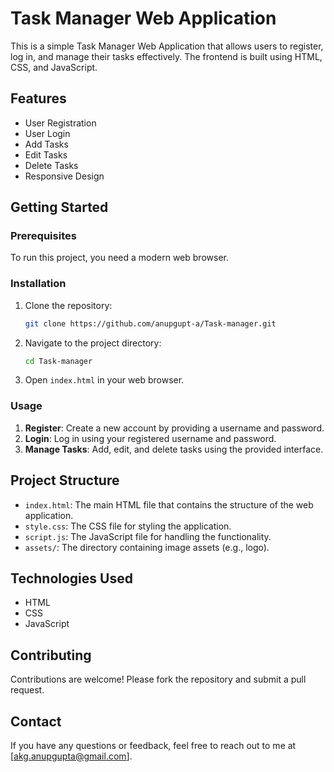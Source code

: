 # Task Manager Web Application

This is a simple Task Manager Web Application that allows users to register, log in, and manage their tasks effectively. The frontend is built using HTML, CSS, and JavaScript.

## Features

- User Registration
- User Login
- Add Tasks
- Edit Tasks
- Delete Tasks
- Responsive Design



## Getting Started

### Prerequisites

To run this project, you need a modern web browser.

### Installation

1. Clone the repository:
    ```bash
    git clone https://github.com/anupgupt-a/Task-manager.git
    ```

2. Navigate to the project directory:
    ```bash
    cd Task-manager
    ```

3. Open `index.html` in your web browser.

### Usage

1. **Register**: Create a new account by providing a username and password.
2. **Login**: Log in using your registered username and password.
3. **Manage Tasks**: Add, edit, and delete tasks using the provided interface.

## Project Structure

- `index.html`: The main HTML file that contains the structure of the web application.
- `style.css`: The CSS file for styling the application.
- `script.js`: The JavaScript file for handling the functionality.
- `assets/`: The directory containing image assets (e.g., logo).

## Technologies Used

- HTML
- CSS
- JavaScript

## Contributing

Contributions are welcome! Please fork the repository and submit a pull request.


## Contact

If you have any questions or feedback, feel free to reach out to me at [akg.anupgupta@gmail.com].
